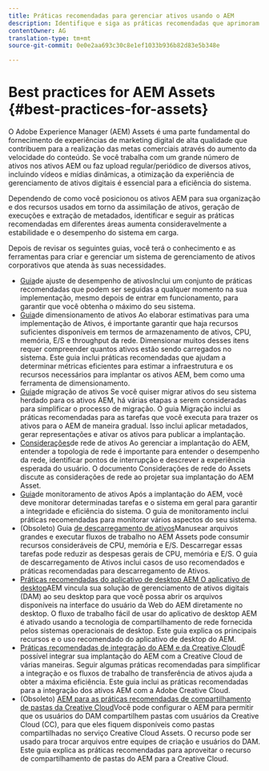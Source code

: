 ```yaml
---
title: Práticas recomendadas para gerenciar ativos usando o AEM
description: Identifique e siga as práticas recomendadas que aprimoram a estabilidade e o desempenho do sistema em carga, dependendo da implantação e dos recursos do AEM Assets usados para assimilar e processar ativos.
contentOwner: AG
translation-type: tm+mt
source-git-commit: 0e0e2aa693c30c8e1ef1033b936b82d83e5b348e

---
```



# Best practices for AEM Assets {#best-practices-for-assets}

O Adobe Experience Manager (AEM) Assets é uma parte fundamental do fornecimento de experiências de marketing digital de alta qualidade que contribuem para a realização das metas comerciais através do aumento da velocidade do conteúdo. Se você trabalha com um grande número de ativos nos ativos AEM ou faz upload regular/periódico de diversos ativos, incluindo vídeos e mídias dinâmicas, a otimização da experiência de gerenciamento de ativos digitais é essencial para a eficiência do sistema.

Dependendo de como você posicionou os ativos AEM para sua organização e dos recursos usados em torno da assimilação de ativos, geração de execuções e extração de metadados, identificar e seguir as práticas recomendadas em diferentes áreas aumenta consideravelmente a estabilidade e o desempenho do sistema em carga.

Depois de revisar os seguintes guias, você terá o conhecimento e as ferramentas para criar e gerenciar um sistema de gerenciamento de ativos corporativos que atenda às suas necessidades.

* [Guia](performance-tuning-guidelines.md)de ajuste de desempenho de ativosInclui um conjunto de práticas recomendadas que podem ser seguidas a qualquer momento na sua implementação, mesmo depois de entrar em funcionamento, para garantir que você obtenha o máximo do seu sistema.
* [Guia](assets-sizing-guide.md)de dimensionamento de ativos Ao elaborar estimativas para uma implementação de Ativos, é importante garantir que haja recursos suficientes disponíveis em termos de armazenamento de ativos, CPU, memória, E/S e throughput da rede. Dimensionar muitos desses itens requer compreender quantos ativos estão sendo carregados no sistema. Este guia inclui práticas recomendadas que ajudam a determinar métricas eficientes para estimar a infraestrutura e os recursos necessários para implantar os ativos AEM, bem como uma ferramenta de dimensionamento.
* [Guia](assets-migration-guide.md)de migração de ativos Se você quiser migrar ativos do seu sistema herdado para os ativos AEM, há várias etapas a serem consideradas para simplificar o processo de migração. O guia Migração inclui as práticas recomendadas para as tarefas que você executa para trazer os ativos para o AEM de maneira gradual. Isso inclui aplicar metadados, gerar representações e ativar os ativos para publicar a implantação.
* [Considerações](assets-network-considerations.md)de rede de ativos Ao gerenciar a implantação do AEM, entender a topologia de rede é importante para entender o desempenho da rede, identificar pontos de interrupção e descrever a experiência esperada do usuário. O documento Considerações de rede do Assets discute as considerações de rede ao projetar sua implantação do AEM Asset.
* [Guia](assets-monitoring-best-practices.md)de monitoramento de ativos Após a implantação do AEM, você deve monitorar determinadas tarefas e o sistema em geral para garantir a integridade e eficiência do sistema. O guia de monitoramento inclui práticas recomendadas para monitorar vários aspectos do seu sistema.
* (Obsoleto) Guia [de descarregamento de ativos](assets-offloading-best-practices.md)Manusear arquivos grandes e executar fluxos de trabalho no AEM Assets pode consumir recursos consideráveis de CPU, memória e E/S. Descarregar essas tarefas pode reduzir as despesas gerais de CPU, memória e E/S. O guia de descarregamento de Ativos inclui casos de uso recomendados e práticas recomendadas para descarregamento de Ativos.
* [Práticas recomendadas do aplicativo de desktop AEM O aplicativo de desktop](https://helpx.adobe.com/experience-manager/desktop-app/aem-desktop-app-best-practices.html)AEM vincula sua solução de gerenciamento de ativos digitais (DAM) ao seu desktop para que você possa abrir os arquivos disponíveis na interface do usuário da Web do AEM diretamente no desktop. O fluxo de trabalho fácil de usar do aplicativo de desktop AEM é ativado usando a tecnologia de compartilhamento de rede fornecida pelos sistemas operacionais de desktop. Este guia explica os principais recursos e o uso recomendado do aplicativo de desktop do AEM.
* [Práticas recomendadas de integração do AEM e da Creative Cloud](aem-cc-integration-best-practices.md)É possível integrar sua implantação do AEM com a Creative Cloud de várias maneiras. Seguir algumas práticas recomendadas para simplificar a integração e os fluxos de trabalho de transferência de ativos ajuda a obter a máxima eficiência. Este guia inclui as práticas recomendadas para a integração dos ativos AEM com a Adobe Creative Cloud.
* (Obsoleto) [AEM para as práticas recomendadas de compartilhamento de pastas da Creative Cloud](aem-cc-folder-sharing-best-practices.md)Você pode configurar o AEM para permitir que os usuários do DAM compartilhem pastas com usuários da Creative Cloud (CC), para que eles fiquem disponíveis como pastas compartilhadas no serviço Creative Cloud Assets. O recurso pode ser usado para trocar arquivos entre equipes de criação e usuários do DAM. Este guia explica as práticas recomendadas para aproveitar o recurso de compartilhamento de pastas do AEM para a Creative Cloud.
